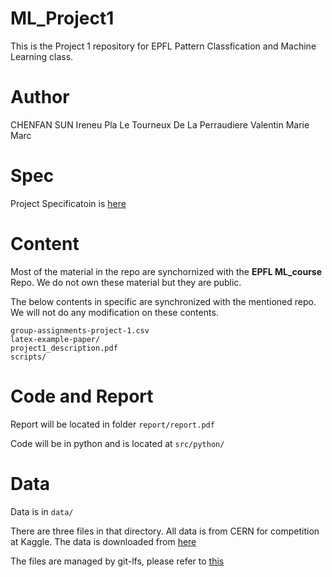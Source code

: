 # ML_Project1
This is the Project 1 repository for EPFL Pattern Classfication and Machine Learning class. 

# Author
CHENFAN SUN 
Ireneu Pla
Le Tourneux De La Perraudiere Valentin Marie Marc

# Spec
Project Specificatoin is [here](https://github.com/epfml/ML_course/tree/master/projects/project1)

# Content
Most of the material in the repo are synchornized with the __EPFL ML\_course__ Repo. We do not own these material but they are public. 


The below contents in specific are synchronized with the mentioned repo. We will not do any modification on these contents. 
```
group-assignments-project-1.csv 
latex-example-paper/           
project1_description.pdf        
scripts/
```
# Code and Report
Report will be located in folder ```report/report.pdf```

Code will be in python and is located at ```src/python/```

# Data
Data is in ```data/```

There are three files in that directory. All data is from CERN for competition at Kaggle. The data is downloaded from [here](https://inclass.kaggle.com/c/epfml-project-1/data)

The files are managed by git-lfs, please refer to [this](https://git-lfs.github.com/)


